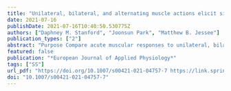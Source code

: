 ```yaml
---
title: "Unilateral, bilateral, and alternating muscle actions elicit similar muscular responses during low load blood flow restriction exercise"
date: 2021-07-16
publishDate: 2021-07-16T10:40:50.530775Z
authors: ["Daphney M. Stanford", "Joonsun Park", "Matthew B. Jessee"]
publication_types: ["2"]
abstract: "Purpose Compare acute muscular responses to unilateral, bilateral, and alternating blood flow restriction (BFR) exercise. Methods Maximal strength was tested on visit one. On visits 2–4, 2–10 days apart, 19 participants completed 4 sets of knee extensions (30% one-repetition maximum) with BFR (40% arterial occlusion pressure) to momentary failure (inability to lift load) using each muscle action (counterbalanced order). Ultrasound muscle thickness was measured at 60% and 70% of the anterior thigh before (Pre), immediately (Post-0), and 5 min (Post-5) after exercise. Surface electromyography and tissue deoxygenation were measured throughout. Results, presented as means, were analyzed with a three-way (sex by time by condition) Bayesian RMANOVA. Results There was a time by sex interaction (BFinclusion: 5.489) for left leg 60% muscle thickness (cm). However, changes from Pre to Post-0 (males: 0.39 vs females: 0.26; BF10: 0.839), Post-0 to Post-5 (males: − 0.05 vs females: − 0.06; BF10: 0.456), and Pre to Post-5 (males: 0.34 vs females: 0.20; BF10: 0.935) did not differ across sex. For electromyography (%MVC), there was a sex by condition interaction (BFinclusion: 550.472) with alternating having higher muscle excitation for females (16) than males (9; BF10: 5.097). Tissue deoxygenation (e.g. channel 1, µM) increased more for males (sets 1: 11.17; 2: 2.91; 3: 3.69; 4: 3.38) than females (sets 1: 4.49; 2: 0.24; 3: − 0.10; 4: − 0.06) from beginning to end of sets (all BFinclusion ≥ 4.295e + 7). For repetitions, there was an interaction (BFinclusion: 17.533), with alternating completing more than bilateral and unilateral for set one (100; 56; 50, respectively) and two (34; 16; 18, respectively). Conclusion Alternating, bilateral, and unilateral BFR exercise elicit similar acute muscular responses."
featured: false
publication: "*European Journal of Applied Physiology*"
tags: ["SS"]
url_pdf: "https://doi.org/10.1007/s00421-021-04757-7 https://link.springer.com/10.1007/s00421-021-04757-7"
doi: "10.1007/s00421-021-04757-7"
---
```


